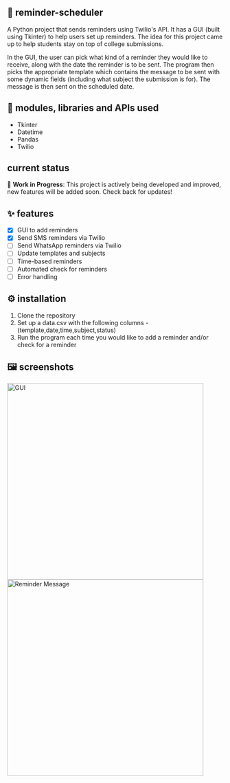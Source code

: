 ## 📆 reminder-scheduler 

A Python project that sends reminders using Twilio's API. It has a GUI (built using Tkinter) to help users set up reminders. The idea for this project came up to help students stay on top of college submissions.

In the GUI, the user can pick what kind of a reminder they would like to receive, along with the date the reminder is to be sent. The program then picks the appropriate template which contains the message to be sent with some dynamic fields (including what subject the submission is for). The message is then sent on the scheduled date.

## 🧰 modules, libraries and APIs used
- Tkinter
- Datetime
- Pandas
- Twilio

## current status
🚧 **Work in Progress**: This project is actively being developed and improved, new features will be added soon. Check back for updates!

## ✨ features
- [x] GUI to add reminders
- [x] Send SMS reminders via Twilio
- [ ] Send WhatsApp reminders via Twilio
- [ ] Update templates and subjects
- [ ] Time-based reminders
- [ ] Automated check for reminders
- [ ] Error handling

## ⚙️ installation
1. Clone the repository
2. Set up a data.csv with the following columns - (template,date,time,subject,status)
3. Run the program each time you would like to add a reminder and/or check for a reminder

## 🖼️ screenshots
<img width="457" alt="GUI" src="https://github.com/user-attachments/assets/ec96e7e1-ea34-4850-8f91-d80bb6d35f23">
<img width="457" alt="Reminder Message" src="https://github.com/user-attachments/assets/b548ba4b-e8e2-4e53-bf7c-f120ac74dc81">









